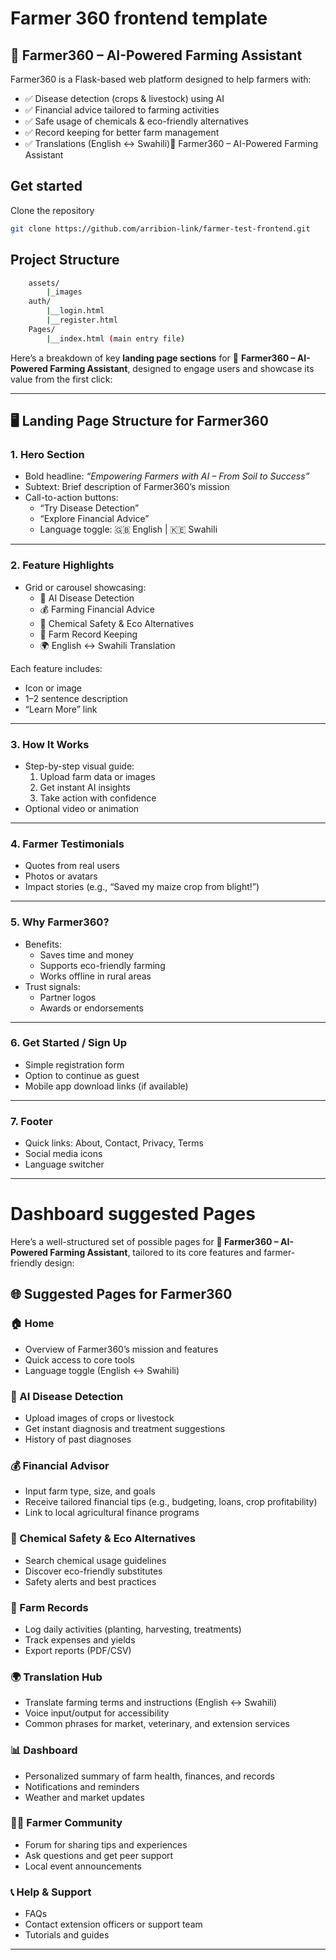 # Farmer 360 frontend template

## 🌱 Farmer360 – AI-Powered Farming Assistant

Farmer360 is a Flask-based web platform designed to help farmers with:

- ✅ Disease detection (crops & livestock) using AI
- ✅ Financial advice tailored to farming activities
- ✅ Safe usage of chemicals & eco-friendly alternatives
- ✅ Record keeping for better farm management
- ✅ Translations (English ↔ Swahili)🌱 Farmer360 – AI-Powered Farming Assistant

## Get started 

Clone the repository

```bash
git clone https://github.com/arribion-link/farmer-test-frontend.git
```

## Project Structure

```bash
    assets/
        |_images
    auth/
        |__login.html
        |__register.html
    Pages/
        |__index.html (main entry file)
```

Here’s a breakdown of key **landing page sections** for 🌱 **Farmer360 – AI-Powered Farming Assistant**, designed to engage users and showcase its value from the first click:

---

## 🖥️ Landing Page Structure for Farmer360

### 1. **Hero Section**

- Bold headline: *“Empowering Farmers with AI – From Soil to Success”*
- Subtext: Brief description of Farmer360’s mission
- Call-to-action buttons:
  - “Try Disease Detection”
  - “Explore Financial Advice”
  - Language toggle: 🇬🇧 English | 🇰🇪 Swahili

---

### 2. **Feature Highlights**

- Grid or carousel showcasing:
  - 🧠 AI Disease Detection
  - 💰 Farming Financial Advice
  - 🧪 Chemical Safety & Eco Alternatives
  - 📒 Farm Record Keeping
  - 🌍 English ↔ Swahili Translation

Each feature includes:

- Icon or image
- 1–2 sentence description
- “Learn More” link

---

### 3. **How It Works**

- Step-by-step visual guide:
  1. Upload farm data or images
  2. Get instant AI insights
  3. Take action with confidence
- Optional video or animation

---

### 4. **Farmer Testimonials**

- Quotes from real users
- Photos or avatars
- Impact stories (e.g., “Saved my maize crop from blight!”)

---

### 5. **Why Farmer360?**

- Benefits:
  - Saves time and money
  - Supports eco-friendly farming
  - Works offline in rural areas
- Trust signals:
  - Partner logos
  - Awards or endorsements

---

### 6. **Get Started / Sign Up**

- Simple registration form
- Option to continue as guest
- Mobile app download links (if available)

---

### 7. **Footer**

- Quick links: About, Contact, Privacy, Terms
- Social media icons
- Language switcher

---

# Dashboard suggested Pages

Here’s a well-structured set of possible pages for **🌱 Farmer360 – AI-Powered Farming Assistant**, tailored to its core features and farmer-friendly design:

## 🌐 Suggested Pages for Farmer360

### 🏠 Home

- Overview of Farmer360’s mission and features
- Quick access to core tools
- Language toggle (English ↔ Swahili)

### 🧠 AI Disease Detection

- Upload images of crops or livestock
- Get instant diagnosis and treatment suggestions
- History of past diagnoses

### 💰 Financial Advisor

- Input farm type, size, and goals
- Receive tailored financial tips (e.g., budgeting, loans, crop profitability)
- Link to local agricultural finance programs

### 🧪 Chemical Safety & Eco Alternatives

- Search chemical usage guidelines
- Discover eco-friendly substitutes
- Safety alerts and best practices

### 📒 Farm Records

- Log daily activities (planting, harvesting, treatments)
- Track expenses and yields
- Export reports (PDF/CSV)

### 🌍 Translation Hub

- Translate farming terms and instructions (English ↔ Swahili)
- Voice input/output for accessibility
- Common phrases for market, veterinary, and extension services

### 📊 Dashboard

- Personalized summary of farm health, finances, and records
- Notifications and reminders
- Weather and market updates

### 🧑‍🌾 Farmer Community

- Forum for sharing tips and experiences
- Ask questions and get peer support
- Local event announcements

### 📞 Help & Support

- FAQs
- Contact extension officers or support team
- Tutorials and guides

---